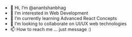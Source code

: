 - 👋 Hi, I’m @anantshanbhag
- 👀 I’m interested in Web Development
- 🌱 I’m currently learning Advanced React Concepts
- 💞️ I’m looking to collaborate on UI/UX web technologies
- 📫 How to reach me ... just message :)

<!---
anantshanbhag/anantshanbhag is a ✨ special ✨ repository because its `README.md` (this file) appears on your GitHub profile.
You can click the Preview link to take a look at your changes.
--->
